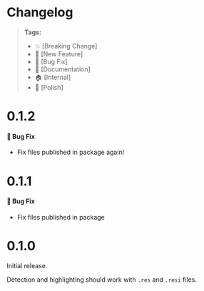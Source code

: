 # Changelog

> **Tags:**
>
> - :boom: [Breaking Change]
> - :rocket: [New Feature]
> - :bug: [Bug Fix]
> - :memo: [Documentation]
> - :house: [Internal]
> - :nail_care: [Polish]

# 0.1.2

#### :bug: Bug Fix

- Fix files published in package again!

# 0.1.1

#### :bug: Bug Fix

- Fix files published in package

# 0.1.0

Initial release.

Detection and highlighting should work with `.res` and `.resi` files.
